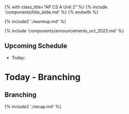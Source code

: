 {% with class_title="AP CS A Unit 2" %}
{% include 'components/title_slide.md' %}
{% endwith %}

{% include2 './warmup.md' %}

{% include 'components/announcements_oct_2023.md' %}




## Upcoming Schedule
- Today: 



# Today - Branching

## Branching









{% include2 './recap.md' %}

